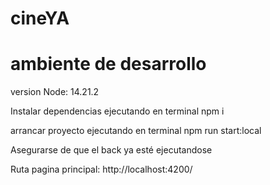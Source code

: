 # cineYA

# ambiente de desarrollo
version Node: 14.21.2

Instalar dependencias ejecutando en terminal
npm i

arrancar proyecto ejecutando en terminal
npm run start:local

Asegurarse de que el back ya esté ejecutandose

Ruta pagina principal:
http://localhost:4200/

